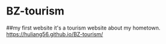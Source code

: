 # BZ-tourism

##my first website
it's a tourism website about my hometown.
https://huliang56.github.io/BZ-tourism/
